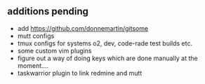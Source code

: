 ## additions pending 
* add https://github.com/donnemartin/gitsome
* mutt configs 
* tmux configs for systems o2, dev, code-rade test builds etc.
* some custom vim plugins 
* figure out a way of doing keys which are done manually at the moment....
* taskwarrior plugin to link redmine and mutt
